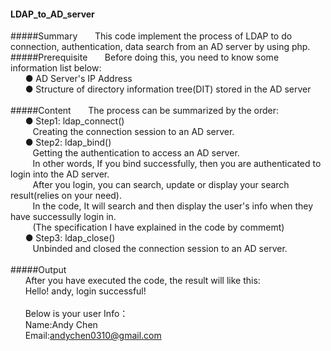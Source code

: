 #### LDAP_to_AD_server<br/>
#####Summary
&nbsp;&nbsp;&nbsp;&nbsp;&nbsp;&nbsp;This code implement the process of LDAP to do connection, authentication, data search from an AD server by using php.
<br/>
#####Prerequisite
&nbsp;&nbsp;&nbsp;&nbsp;&nbsp;&nbsp;Before doing this, you need to know some information list below:<br/>
&nbsp;&nbsp;&nbsp;&nbsp;&nbsp;&nbsp;● AD Server's IP Address<br/>
&nbsp;&nbsp;&nbsp;&nbsp;&nbsp;&nbsp;● Structure of directory information tree(DIT) stored in the AD server<br/>
<br/>
#####Content
&nbsp;&nbsp;&nbsp;&nbsp;&nbsp;&nbsp;The process can be summarized by the order:<br/>
&nbsp;&nbsp;&nbsp;&nbsp;&nbsp;&nbsp;● Step1: ldap_connect()<br/>
&nbsp;&nbsp;&nbsp;&nbsp;&nbsp;&nbsp;&nbsp;&nbsp;&nbsp;Creating the connection session to an AD server.<br/>
&nbsp;&nbsp;&nbsp;&nbsp;&nbsp;&nbsp;● Step2: ldap_bind()<br/>
&nbsp;&nbsp;&nbsp;&nbsp;&nbsp;&nbsp;&nbsp;&nbsp;&nbsp;Getting the authentication to access an AD server.<br/>
&nbsp;&nbsp;&nbsp;&nbsp;&nbsp;&nbsp;&nbsp;&nbsp;&nbsp;In other words, If you bind successfully, then you are authenticated to login into the AD server.<br/>
&nbsp;&nbsp;&nbsp;&nbsp;&nbsp;&nbsp;&nbsp;&nbsp;&nbsp;After you login, you can search, update or display your search result(relies on your need).<br/>
&nbsp;&nbsp;&nbsp;&nbsp;&nbsp;&nbsp;&nbsp;&nbsp;&nbsp;In the code, It will search and then display the user's info when they have successully login in.<br/>
&nbsp;&nbsp;&nbsp;&nbsp;&nbsp;&nbsp;&nbsp;&nbsp;&nbsp;(The specification I have explained in the code by commemt)<br/>
&nbsp;&nbsp;&nbsp;&nbsp;&nbsp;&nbsp;● Step3: ldap_close()<br/>
&nbsp;&nbsp;&nbsp;&nbsp;&nbsp;&nbsp;&nbsp;&nbsp;&nbsp;Unbinded and closed the connection session to an AD server.<br/>
<br/>
#####Output<br/>
&nbsp;&nbsp;&nbsp;&nbsp;&nbsp;&nbsp;After you have executed the code, the result will like this:<br/>
&nbsp;&nbsp;&nbsp;&nbsp;&nbsp;&nbsp;Hello! andy, login successful!<br/>
<br/>
&nbsp;&nbsp;&nbsp;&nbsp;&nbsp;&nbsp;Below is your user Info：<br/>
&nbsp;&nbsp;&nbsp;&nbsp;&nbsp;&nbsp;Name:Andy Chen<br/>
&nbsp;&nbsp;&nbsp;&nbsp;&nbsp;&nbsp;Email:andychen0310@gmail.com<br/>
